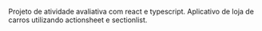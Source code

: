 Projeto de atividade avaliativa com react e typescript.
Aplicativo de loja de carros utilizando actionsheet e sectionlist.
